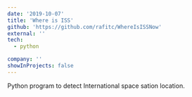 ```yaml
---
date: '2019-10-07'
title: 'Where is ISS'
github: 'https://github.com/rafitc/WhereIsISSNow'
external: ''
tech:
  - python

company: ''
showInProjects: false
---
```


Python program to detect International space sation location.
